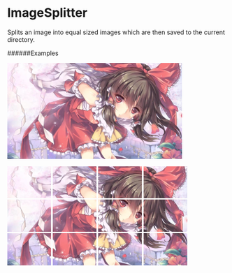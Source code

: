 # ImageSplitter

Splits an image into equal sized images which are then saved to the current directory.

######Examples

<img src="./demo/qrGs0ms.png" width="400px"/>


<img src="./demo/1.png" width="100px"/> <img src="./demo/2.png" width="100px"/> <img src="./demo/3.png" width="100px"/> <img src="./demo/4.png" width="100px"/>
<img src="./demo/5.png" width="100px"/> <img src="./demo/6.png" width="100px"/> <img src="./demo/7.png" width="100px"/> <img src="./demo/8.png" width="100px"/>
<img src="./demo/9.png" width="100px"/> <img src="./demo/10.png" width="100px"/> <img src="./demo/11.png" width="100px"/> <img src="./demo/12.png" width="100px"/>
